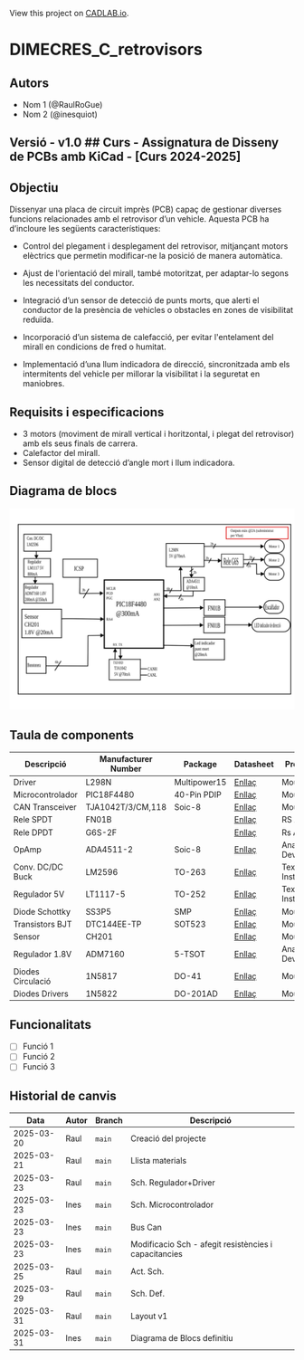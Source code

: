 View this project on [CADLAB.io](https://cadlab.io/project/28966). 

# DIMECRES_C_retrovisors
## Autors
- Nom 1 (@RaulRoGue)
- Nom 2 (@inesquiot)
## Versió - v1.0 ## Curs - Assignatura de Disseny de PCBs amb KiCad - [Curs 2024-2025]

## Objectiu
Dissenyar una placa de circuit imprès (PCB) capaç de gestionar diverses funcions relacionades amb el retrovisor d’un vehicle. Aquesta PCB ha d’incloure les següents característiques:

- Control del plegament i desplegament del retrovisor, mitjançant motors elèctrics que permetin modificar-ne la posició de manera automàtica.

- Ajust de l'orientació del mirall, també motoritzat, per adaptar-lo segons les necessitats del conductor.

- Integració d’un sensor de detecció de punts morts, que alerti el conductor de la presència de vehicles o obstacles en zones de visibilitat reduïda.

- Incorporació d’un sistema de calefacció, per evitar l'entelament del mirall en condicions de fred o humitat.

- Implementació d’una llum indicadora de direcció, sincronitzada amb els intermitents del vehicle per millorar la visibilitat i la seguretat en maniobres.

## Requisits i especificacions
- 3 motors (moviment de mirall vertical i horitzontal, i plegat del retrovisor) amb
els seus finals de carrera.
- Calefactor del mirall.
- Sensor digital de detecció d’angle mort i llum indicadora.

## Diagrama de blocs
![Diagrama blocs](DiagramaBloquesV2.svg)
## Taula de components
| Descripció | Manufacturer Number | Package | Datasheet | Proveïdor | Unitats |
|------------|--------------------|---------|----------|----------|---------|
| Driver | L298N | Multipower15 | [Enllaç](https://www.mouser.es/datasheet/2/389/l298-1849437.pdf) | Mouser | 1 |
| Microcontrolador|PIC18F4480| 40-Pin PDIP |[Enllaç](https://www.mouser.es/datasheet/2/268/41159e-3443038.pdf)| Mouser | 1 |
| CAN Transceiver|TJA1042T/3/CM,118| Soic-8 |[Enllaç](https://www.mouser.es/datasheet/2/302/TJA1042-3103146.pdf)| Mouser | 1 |
| Rele SPDT| FN01B | | [Enllaç](https://docs.rs-online.com/df01/0900766b8158318b.pdf) | RS Amidata | 2 | 
| Rele DPDT | G6S-2F| | [Enllaç](https://docs.rs-online.com/f19f/0900766b813679a7.pdf) | Rs Amidara | 1 | 
| OpAmp | ADA4511-2 | Soic-8 |[Enllaç](https://www.analog.com/media/en/technical-documentation/data-sheets/ada4511-2.pdf) | Analog Devices | 1 |
| Conv. DC/DC Buck | LM2596 | TO-263  | [Enllaç](https://www.ti.com/lit/ds/symlink/lm2596.pdf?ts=1742644968953&ref_url=https%253A%252F%252Fwww.ti.com%252Fproduct%252Fes-mx%252FLM2596) | Texas Instruments | 1 | 
| Regulador 5V | LT1117-5 | TO-252 | [Enllaç](https://www.ti.com/lit/ds/symlink/lm1117.pdf?ts=1742626115453&ref_url=https%253A%252F%252Feu.mouser.com%252F) | Texas Instruments | 1 |
| Diode Schottky | SS3P5 | SMP | [Enllaç](https://www.vishay.com/docs/88997/ss3p5.pdf)| Mouser | 1 | 
| Transistors BJT | DTC144EE-TP |  SOT523 | [Enllaç](https://eu.mouser.com/datasheet/2/258/DTC144EE_SOT_523_-3422355.pdf) | Mouser | 3 | 
| Sensor | CH201 | | [Enllaç](https://www.mouser.com/catalog/specsheets/TDK_10012020_DS-000379-CH201-v1.1.pdf?_gl=1*1hqi1zx*_gcl_aw*R0NMLjE3NDI5MTUyMTYuQ2owS0NRanc0djYtQmhEdUFSSXNBTHBybTMzcE15Sndnb2ZsUDhyU0hKRnlfdW96UDFVbDk0eHJyYVVfRHJ2cTFwWWpSSVZXbWplNlU1c2FBanUxRUFMd193Y0I.*_gcl_au*MjA5Mjk5OTQ4Mi4xNzQwNTE4MTMx*_ga*NzY5MTk2MTM5LjE3NDA1MjAxNTA.*_ga_15W4STQT4T*MTc0Mjk0MjUwMy4yMC4xLjE3NDI5NDMzODEuNTguMC4w) | Mouser | 1 |
| Regulador 1.8V | ADM7160 | 5-TSOT | [Enllaç](https://www.analog.com/media/en/technical-documentation/data-sheets/ADM7160.pdf) | Analog Devices | 1 |
| Diodes Circulació | 1N5817 | DO-41 | [Enllaç](https://www.mouser.es/datasheet/2/389/1n5817-1848842.pdf) | Mouser | 3 | 
| Diodes Drivers | 1N5822 | DO-201AD | [Enllaç](https://www.mouser.es/datasheet/2/389/1n5822-1848813.pdf) | Mouser | 8 | 
## Funcionalitats
- [ ] Funció 1
- [ ] Funció 2
- [ ] Funció 3

## Historial de canvis 
| Data | Autor | Branch | Descripció |
|------|------|--------|------------| 
| 2025-03-20 | Raul | `main` | Creació del projecte |
| 2025-03-21 | Raul | `main` | Llista materials | 
| 2025-03-23 | Raul | `main` | Sch. Regulador+Driver |
| 2025-03-23 | Ines | `main` | Sch. Microcontrolador |
| 2025-03-23 | Ines | `main` | Bus Can |
| 2025-03-23 | Ines | `main` | Modificacio Sch - afegit resistències i capacitancies |
| 2025-03-25 | Raul | `main` |Act. Sch. |
| 2025-03-29 | Raul | `main` | Sch. Def. |
| 2025-03-31 | Raul | `main` | Layout v1 | 
| 2025-03-31 | Ines | `main` | Diagrama de Blocs definitiu | 
